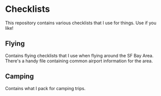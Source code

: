 # Checklists

This repository contains various checklists that I use for things. Use if you like!

## Flying

Contains flying checklists that I use when flying around the SF Bay Area. There's a handy file containing common airport information for the area.

## Camping

Contains what I pack for camping trips.
